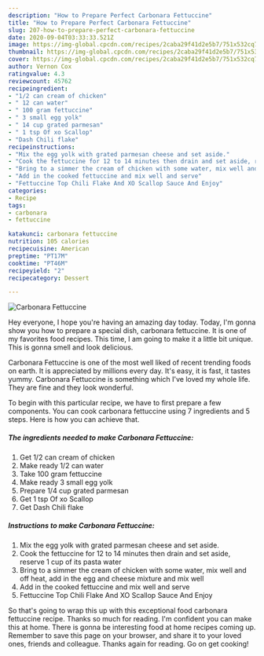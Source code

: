 ```yaml
---
description: "How to Prepare Perfect Carbonara Fettuccine"
title: "How to Prepare Perfect Carbonara Fettuccine"
slug: 207-how-to-prepare-perfect-carbonara-fettuccine
date: 2020-09-04T03:33:33.521Z
image: https://img-global.cpcdn.com/recipes/2caba29f41d2e5b7/751x532cq70/carbonara-fettuccine-recipe-main-photo.jpg
thumbnail: https://img-global.cpcdn.com/recipes/2caba29f41d2e5b7/751x532cq70/carbonara-fettuccine-recipe-main-photo.jpg
cover: https://img-global.cpcdn.com/recipes/2caba29f41d2e5b7/751x532cq70/carbonara-fettuccine-recipe-main-photo.jpg
author: Vernon Cox
ratingvalue: 4.3
reviewcount: 45762
recipeingredient:
- "1/2 can cream of chicken"
- " 12 can water"
- " 100 gram fettuccine"
- " 3 small egg yolk"
- " 14 cup grated parmesan"
- " 1 tsp Of xo Scallop"
- "Dash Chili flake"
recipeinstructions:
- "Mix the egg yolk with grated parmesan cheese and set aside."
- "Cook the fettuccine for 12 to 14 minutes then drain and set aside, reserve 1 cup of its pasta water"
- "Bring to a simmer the cream of chicken with some water, mix well and off heat, add in the egg and cheese mixture and mix well"
- "Add in the cooked fettuccine and mix well and serve"
- "Fettuccine Top Chili Flake And XO Scallop Sauce And Enjoy"
categories:
- Recipe
tags:
- carbonara
- fettuccine

katakunci: carbonara fettuccine 
nutrition: 105 calories
recipecuisine: American
preptime: "PT17M"
cooktime: "PT46M"
recipeyield: "2"
recipecategory: Dessert

---
```



![Carbonara Fettuccine](https://img-global.cpcdn.com/recipes/2caba29f41d2e5b7/751x532cq70/carbonara-fettuccine-recipe-main-photo.jpg)

Hey everyone, I hope you're having an amazing day today. Today, I'm gonna show you how to prepare a special dish, carbonara fettuccine. It is one of my favorites food recipes. This time, I am going to make it a little bit unique. This is gonna smell and look delicious.



Carbonara Fettuccine is one of the most well liked of recent trending foods on earth. It is appreciated by millions every day. It's easy, it is fast, it tastes yummy. Carbonara Fettuccine is something which I've loved my whole life. They are fine and they look wonderful.


To begin with this particular recipe, we have to first prepare a few components. You can cook carbonara fettuccine using 7 ingredients and 5 steps. Here is how you can achieve that.

<!--inarticleads1-->

##### The ingredients needed to make Carbonara Fettuccine:

1. Get 1/2 can cream of chicken
1. Make ready  1/2 can water
1. Take  100 gram fettuccine
1. Make ready  3 small egg yolk
1. Prepare  1/4 cup grated parmesan
1. Get  1 tsp Of xo Scallop
1. Get Dash Chili flake




<!--inarticleads2-->

##### Instructions to make Carbonara Fettuccine:

1. Mix the egg yolk with grated parmesan cheese and set aside.
1. Cook the fettuccine for 12 to 14 minutes then drain and set aside, reserve 1 cup of its pasta water
1. Bring to a simmer the cream of chicken with some water, mix well and off heat, add in the egg and cheese mixture and mix well
1. Add in the cooked fettuccine and mix well and serve
1. Fettuccine Top Chili Flake And XO Scallop Sauce And Enjoy




So that's going to wrap this up with this exceptional food carbonara fettuccine recipe. Thanks so much for reading. I'm confident you can make this at home. There is gonna be interesting food at home recipes coming up. Remember to save this page on your browser, and share it to your loved ones, friends and colleague. Thanks again for reading. Go on get cooking!
